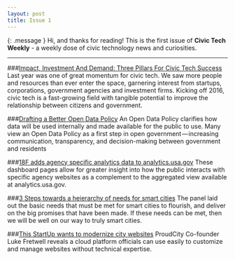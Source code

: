 ```yaml
---
layout: post
title: Issue 1
---
```

{: .message }
Hi, and thanks for reading! This is the first issue of **Civic Tech Weekly** - a weekly dose of civic technology news and curiosities.

---

###[Impact, Investment And Demand: Three Pillars For Civic Tech Success](http://techcrunch.com/2016/02/07/impact-investment-and-demand-three-pillars-for-civic-tech-success/)
 Last year was one of great momentum for civic tech. We saw more people and resources than ever enter the space, garnering interest from startups, corporations, government agencies and investment firms. Kicking off 2016, civic tech is a fast-growing field with tangible potential to improve the relationship between citizens and government.

###[Drafting a Better Open Data Policy](https://medium.com/@aschrock/drafting-a-better-open-data-policy-191385f79e46#.lkyq84spl)
 An Open Data Policy clarifies how data will be used internally and made available for the public to use. Many view an Open Data Policy as a first step in open government — increasing communication, transparency, and decision-making between government and residents

###[18F adds agency specific analytics data to analytics.usa.gov](https://18f.gsa.gov/2016/02/18/analytics.usa.gov-agency-specific-dashboards/)
These dashboard pages allow for greater insight into how the public interacts with specific agency websites as a complement to the aggregated view available at analytics.usa.gov. 

###[3 Steps towards a heierarchy of needs for smart cities](http://www.computerweekly.com/feature/Three-steps-towards-a-hierarchy-of-needs-for-smart-cities)
The panel laid out the basic needs that must be met for smart cities to flourish, and deliver on the big promises that have been made. If these needs can be met, then we will be well on our way to truly smart cities.


###[This StartUp wants to modernize city websites](http://www.govtech.com/Startup-Looks-to-Modernize-City-Websites.html) 
ProudCity Co-founder Luke Fretwell reveals a cloud platform officials can use easily to customize and manage websites without technical expertise.

